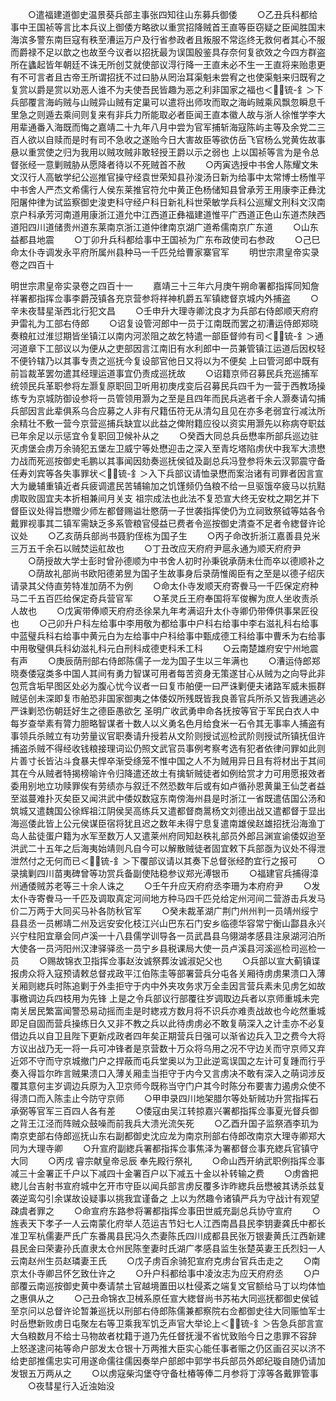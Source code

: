 <!-- { "loadSidebar": true } -->
　　○遣福建道御史温景葵兵部主事张四知往山东募兵御倭
　　○乙丑兵科都给事中王国祯等言比本兵议上御倭方略欲以重赏招降贼首王直等臣窃疑之臣闻胜国末海滨多警东南巨寇有秩至漕运万户及行省参政者且叛服不常迄终无救何者其心不服而爵禄不足以歆之也故至今议者以招抚最为误国殷鉴具存奈何复欲效之今四方群盗所在蠭起皆年朝廷不诛无所创艾就使部议淂行降一王直未必不生一王直将来贻患更有不可言者且古帝王所谓招抚不过曰胁从罔治耳渠魁未尝宥之也使渠魁来归既宥之复赏以爵是赏以劝恶人谁不为夫使吾民皆趣为恶之利非国家之福也＜锍-釒＞下兵部覆言海屿贼与山贼异山贼有定巢可以遣将出师攻而取之海屿贼乘风飘忽瞬息千里急之则遁去乘间则复来有非兵力所能取必者臣闻王直本徽人故与浙人徐惟学李大用辈通番入海既而悔之嘉靖二十九年八月中尝为官军捕斩海寇陈屿主等及余党二三百人欲以自赎而是时有司不急收之遂贻今日大害故臣等欲仿岳飞官杨么党黄佐故事悬以重赏使之归为我用以贼攻贼非敢轻授王爵以示之弱也  上以国祯等言为是令总督张经一意剿贼胁从愿降者待以不死贼首不赦
　　○丙寅选授中书舍人陈耀文朱文汉行人高敏学纪公巡推官操守经袁世荣知县孙浚汤日新为给事中太常博士杨惟平中书舍人严杰文希儒行人侯东莱推官符允中黄正色杨储知县曾承芳王用康李正彝沈阳屠仲律为试监察御史浚吏科守经户科日新礼科世荣敏学兵科公巡耀文刑科文汉南京户科承芳河南道用康浙江道允中江西道正彝福建道惟平广西道正色山东道杰陕西道阳四川道储贵州道东莱南京浙江道仲律南京湖广道希儒南京广东道
　　○山东益都县地震
　　○丁卯升兵科都给事中王国祯为广东布政使司右参政
　　○己巳命太仆寺调发永平府所属州县种马一千匹兑给曹家寨官军
　　明世宗肃皇帝实录卷之四百十


明世宗肃皇帝实录卷之四百十一
　　嘉靖三十三年六月庚午朔命署都指挥同知詹祥署都指挥佥事李爵茂镇各充京营参将祥神机爵五军镇緫督京城内外捕盗
　　○辛未夜彗星渐西北行犯文昌
　　○壬申升大理寺卿沈良才为兵部右侍郎顺天府府尹雷礼为工部右侍郎
　　○诏复设管河郎中一员于江南既而罢之初漕运侍郎郑晓奏粮舡过淮愆期皆坐镇江以南内河淤阻之故乞特遣一部臣督帅有司＜锍-釒＞通河道章下工部议以为便从之吏部因言江南旧有水利郎中一员兼管镇江运道后因权轻不便钤辖乃以其事专责之巡抚今复设部官他日又将以为不便矣  上曰管河郎中既有前旨裁革罢勿遣其经理运道事宜仍责成巡抚故
　　○诏籍京师召募民兵充巡捕军统领民兵革职参将左灏复原职回卫听用初庚戌变后召募民兵四千为一营于西教场操练专为京城防御设参将一员管领用灏为之至是且四年而民兵逃者千余人灏奏请勾捕兵部因言此辈俱系乌合应募之人非有尺籍伍符无从清勾且见在亦多老弱宜行减汰所余精壮不敷一营今京营巡捕兵缺宜以此益之俾附籍应役以资实用灏先以称病夺职兹已年余足以示惩宜令复职回卫候补从之
　　○癸酉大同总兵岳懋率所部兵巡边驻灭虏堡会虏万余骑犯五堡左卫威宁等处懋迎击之深入至青圪塔陷虏伏中我军大溃懋力战而死巡按御史毛鹏以其事闻因劾奏巡抚侯钺及副总兵冯登参将朱云汉郭震守备任寿刘宾等各失事罪状＜锍-釒＞入下兵部议请恤录懋而案治诸有司罪者因言宣大为畿辅重镇近者兵疲调遣民苦辅输加之饥馑频仍刍粮不给一旦驱饿卒疲马以抗黠虏取败固宜夫本折相兼间月关支  祖宗成法也此法不复恐宣大终无安枕之期乞并下督臣议处得旨懋赠少师左都督赐谥壮愍荫一子世袭指挥使仍为立祠致祭钺等姑各令戴罪视事其二镇军需缺乏多系管粮官侵益已费者令巡按御史清查不足者令緫督许论议处
　　○乙亥荫兵部尚书聂豹侄栋为国子生
　　○丙子命改折浙江嘉善县兑米三万五千余石以贼焚运舡故也
　　○丁丑改应天府府尹扈永通为顺天府府尹
　　○荫授故大学士彭时曾孙德顺为中书舍人初时孙秉锐承荫未仕而卒以德顺补之
　　○荫故礼部尚书欧阳德弟昱为国子生故事身后录荫惟阁臣有之至是以德子绍庆请录其父侍直劳特准加荫不为例
　　○命太仆寺发顺天府寄餋马一千匹保定府种马二千五百匹给保定奇兵营官军
　　○革灵丘王府奉国将军俊檞为庶人坐收责杀人故也
　　○戊寅带俸顺天府府丞徐杲九年考满诏升太仆寺卿仍带俸供事杲匠役也
　　○己卯升户科左给事中李用敬为都给事中户科右给事中李右滋礼科右给事中蓝璧兵科右给事中黄元白为左给事中户科给事中甄成德工科给事中曹禾为右给事中用敬璧俱兵科幼滋礼科元白刑科成德吏科禾工科
　　○云南楚雄府安宁州地震有声
　　○庚辰荫刑部右侍郎陈儒子一龙为国子生以三年满也
　　○漕运侍郎郑晓奏倭寇类多中国人其间有勇力智谋可用者每苦资身无策遂甘心从贼为之向导此非包荒含垢早图区处必为腹心忧今议者一曰复市舶便一曰严诛剿便夫诸路军威未振群贼惩创未深即复市舶恐非国家御夷之体倭奴所残既皆我良善官兵所杀又皆我逋逃必严诛剿恐伤朝廷好生之德臣愚欲乞  圣明广收武勇申命各抚按等官于军民白衣人中每岁查举素有膂力胆略智谋者十数人以义勇名色月给食米一石令其无事率人捕盗有事领兵杀贼立有功劳量议官职奏请升授若从文阶则授试巡检武阶则授试所镇抚伹许捕盗杀贼不得经收钱粮接理词讼仍照文武官员事例考察考选有犯者依律问罪如此则片善寸长皆沾斗食暴夫悍卒渐受绦笼不惟中国之人不为贼用异日且有将材出于其间其在今从贼者特揭榜喻许令归降遣还故土有擒斩贼徒者如例给赏才力可用愿报效者委用别地立功赎罪俟有劳绩亦与叙迁不然恐数年后或有如卢循孙恩黄巢王仙芝者益至滋蔓难扑灭矣臣又闻洪武中倭奴数寇东南傍海州县是时浙江一省既遣佶国公汤和筑城又遣魏国公徐辉祖江阴侯吴高练兵又遣都督商暠杨文刘德出战又遣都督于显出海巡倭此皆上公元侯谋臣宿将犹且迟之数年未得宁息复遣南雄侯赵雄招抚沿海渔丁岛人盐徒蛋户籍为水军至数万人又遣莱州府同知赵秩礼部员外郎吕渊宣谕倭奴迨至洪武二十五年之后海夷始靖则凡自今可以解散贼徒者固宜敕下兵部亟为议处不得泄泄然付之无何而已＜锍-釒＞下覆部议请以其奏下总督张经酌宜行之报可
　　○录擒剿四川苗夷碑曾等功赏兵备副使陆稳参议郑光溥银币
　　○福建官兵捕得漳州通倭贼苏老等三十余人诛之
　　○壬午升应天府府丞李珊为本府府尹
　　○发太仆寺寄餋马一千匹及调取真定河间地方种马四千匹兑给定州河间二营游击兵发马价二万两于大同买马补各防秋官军
　　○癸未裁革湖广荆门州州判一员靖州绥宁县县丞一员郴靖二州及远安安化枝江兴山巴东石门安乡临德华容常宁衡山酃县永兴兴宁柱阳宜章会同卢溪一十八县儒学训导各一员武昌县乌翎湖孝感县注泉湖河泊所大使各一员沔阳州汉津驿驿丞一员宁乡县税课局大使一员卢溪县河溪巡检司巡检一员
　　○赐故锦衣卫指挥佥事赵汝诚祭葬汝诚淑妃父也
　　○兵部以宣大蓟镇谍报虏众将入寇预请敕总督戎政平江伯陈圭等部署营兵分屯各关厢待虏虏果溃口入薄关厢则緫兵时陈追剿于外圭拒守于内中外夹攻务求万全圭因言营兵素未见虏乞如故事檄调边兵四枝用为先锋  上是之令兵部议行部覆往岁调取边兵者以京师重城未完南关居民繁富闻警恐易动摇而圭是时緫戎方数月将不识兵亦难责战故也今屹然重城即足自固而营兵操练日久又非不教之兵以此待虏虏必不敢复萌深入之计圭亦不必复借边兵以自卫且陛下更新戍政者四年矣正期营兵日强可以渐省边兵入卫之费今大将方议出战乃无一将一兵可冲锋者是京营数十万众将乌用之况不守边关而守京师又弃近郊不守而守京城撤门户之捍蔽而屯兵堂奥以为卫此逆鸾误国之左计可复踵而行乎奏入得旨尔昨言贼果溃口入薄关厢圭当拒守于内今又言虏决不敢有深入之萌词涉反覆其意何主岁调边兵原为入卫京师今既称当守门户其今时陈分布要害力遏虏众使不得溃口而入陈圭止今防守京师
　　○甲申录四川地架腊尔等处斩贼功升赏指挥石承弼等官军三百四人各有差
　　○倭寇由吴江转掠嘉兴署都指挥佥事夏光督兵御之背王江泾而阵贼众鼓噪而前我兵大溃光流矢死
　　○乙酉升国子监祭酒李玑为南京吏部右侍郎巡抚山东右副都御史沈应龙为南京刑部右侍郎改南京大理寺卿郑大同为大理寺卿
　　○升宣府副緫兵署都指挥佥事焦泽为署都督佥事充緫兵官镇守大同
　　○丙戌  睿宗献皇帝忌辰  奉先殿行祭礼
　　○命山西开纳武职例指挥佥事减三十金署正千户以下减四十金署百户以下减五十金以补转输之费
　　○虏酋把緫儿台吉射书宣府城中乞开市守臣以闻兵部言虏反覆多诈昨緫兵岳懋被其诱杀兹复袭逆鸾勾引余谋故设疑事以挑我宜谨备之  上以为然趣令诸镇严兵为守战计有观望疎虞者罪之
　　○命宣府东路参将署都指挥佥事田世威充副总兵协守宣府
　　○旌表天下孝子一人云南蒙化府举人范运吉节妇七人江西南昌县民李钥妻龚氏中都长准卫军杭儒妻严氏广东番禺县民冯久杰妻陈氏四川成都县民张万银妻黄氏江西新建县民金曰荣妻孙氏直隶太仓州民陈奎妻时氏湖广孝感县监生张楚英妻王氏烈妇一人云南赵州生员赵璘妻王氏
　　○戊子虏百余骑犯宣府克虏台官兵击走之
　　○南京太仆寺卿吕怀乞致仕许之
　　○升户科都给事中凌汝志为应天府府丞
　　○户部覆云南巡按御史黄中奏请禁土官越境置田以杜侵紊之端复文官额给马丁以均体恤之惠俱从之
　　○己丑命锦衣卫械系原任宣大緫督尚书苏祐大同巡抚都御史侯钺至京问以总督许论暂兼巡抚以刑部右侍郎陈儒兼都察院右佥都御史往大同赈恤军士时岳懋新败虏日屯聚左右等卫乘我军饥乏声官大举论上＜锍-釒＞告急兵部言宣大刍粮数月不给士马物故者枕籍于道乃先任督抚漫不省忧致贻今日之患罪不容辞  上怒遂逮问祐等命户部发太仓银十万两推大臣实心能任事者赈之仍区画召买以济不给吏部推儒忠实可用遂命儒往儒因奏举户部郎中郭学书兵部员外郎纪璇自随仍请加发银五万两从之
　　○以虏寇柴沟堡夺守备杜椿等俸二月参将丁淳等各戴罪管事
　　○夜彗星行入近浊始没
